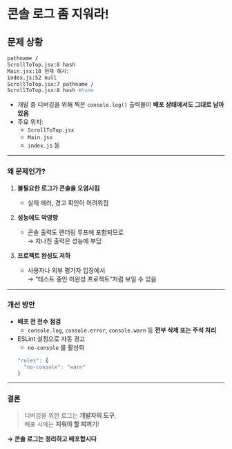 # 콘솔 로그 좀 지워라!

## 문제 상황

```sh
pathname /
ScrollToTop.jsx:8 hash
Main.jsx:18 현재 해시:
index.js:52 null
ScrollToTop.jsx:7 pathname /
ScrollToTop.jsx:8 hash #home
```

- 개발 중 디버깅을 위해 찍은 `console.log()` 출력물이 **배포 상태에서도 그대로 남아 있음**
- 주요 위치:
  - `ScrollToTop.jsx`
  - `Main.jsx`
  - `index.js` 등

---

### 왜 문제인가?

1. **불필요한 로그가 콘솔을 오염시킴**

   - 실제 에러, 경고 확인이 어려워짐

2. **성능에도 악영향**

   - 콘솔 출력도 렌더링 루프에 포함되므로  
     → 지나친 출력은 성능에 부담

3. **프로젝트 완성도 저하**

   - 사용자나 외부 평가자 입장에서  
     → “테스트 중인 미완성 프로젝트”처럼 보일 수 있음

---

### 개선 방안

- **배포 전 전수 점검**
  - `console.log`, `console.error`, `console.warn` 등 **전부 삭제 또는 주석 처리**
- ESLint 설정으로 자동 경고
  - `no-console` 룰 활성화
  ```js
  "rules": {
    "no-console": "warn"
  }
  ```

---

### 결론

> 디버깅을 위한 로그는 **개발자의 도구**,  
> 배포 시에는 **지워야 할 찌꺼기**!

**→ 콘솔 로그는 정리하고 배포합시다**
